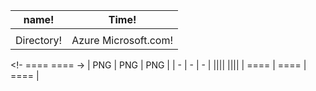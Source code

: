 | name! | Time! | 
| ---- | ---- |
| <html5> | <html5> | 
| Directory! | Azure Microsoft.com! |


<!-----
#000000 {css/black bg0.9994 = 312px}
  text: family-fonts'italic' 

| name<h1>Ahrlo jan | Time</h1>:date | 
| -------- | -------- |
| Azure<html5> | Dir</html5>:status |
| home<css>🏠<div> | <div>🌐</css> |
| Network<css>📲<div> | <div>🔎</css>
  
     
  | div/  | div/  | div/  | div/  |
  |-------|-------|-------|-------|
  | About | About | About | About |
  |<html5>|<html5>|<html5>|<html5>|
  | About | About | About | About |

 ---->
<!-
==== <ref id="10488451.html">
==== <ref id="Main.java" value="text" inBlue/>
->
 | PNG | PNG | PNG | 
 | - | - | - | 
 |</html5>|</html5>|</html5>|
 |<css black="background"></css>|<css black="background"></css>|<css black="background"></css>|
 | ==== | ==== | ==== | 
